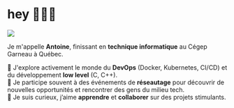 <h1 align="left">hey 💁🏻‍♂️</h1>

<p align="left">
  <a href="https://www.linkedin.com/in/antoineboudreau/" target="_blank">
    <img src="https://img.shields.io/badge/-LinkedIn-blue?logo=linkedin&style=flat" />
  </a>
</p>

<p align="left">
  Je m'appelle <strong>Antoine</strong>, finissant en <strong>technique informatique</strong> au Cégep Garneau à Québec.
</p>

<p align="left">
  🔹 J'explore activement le monde du <strong>DevOps</strong> (Docker, Kubernetes, CI/CD) et du développement <strong>low level</strong> (C, C++).<br>
  🔹 Je participe souvent à des événements de <strong>réseautage</strong> pour découvrir de nouvelles opportunités et rencontrer des gens du milieu tech.<br>
  🔹 Je suis curieux, j’aime <strong>apprendre</strong> et <strong>collaborer</strong> sur des projets stimulants.
</p>
